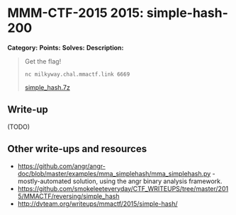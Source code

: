 # MMM-CTF-2015 2015: simple-hash-200

**Category:**
**Points:**
**Solves:**
**Description:**

> Get the flag!
>
> `nc milkyway.chal.mmactf.link 6669`
>
> [simple_hash.7z](simple_hash.7z-8debe103674b214f4edd6f9a1b2d56dcff9ab45169770b1dd2e06984da363c74)


## Write-up

(TODO)

## Other write-ups and resources

* https://github.com/angr/angr-doc/blob/master/examples/mma_simplehash/mma_simplehash.py - mostly-automated solution, using the angr binary analysis framework.
* <https://github.com/smokeleeteveryday/CTF_WRITEUPS/tree/master/2015/MMACTF/reversing/simple_hash>
* <http://dvteam.org/writeups/mmactf/2015/simple-hash/>
